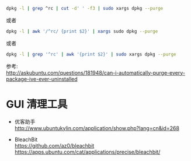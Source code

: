 ``` bash
dpkg -l | grep ^rc | cut -d' ' -f3 | sudo xargs dpkg --purge
```
或者
``` bash
dpkg -l | awk '/^rc/ {print $2}' | xargs sudo dpkg --purge
```
或者
``` bash
dpkg -l | grep '^rc' | awk '{print $2}' | sudo xargs dpkg --purge
```

参考:  
http://askubuntu.com/questions/181948/can-i-automatically-purge-every-package-ive-ever-uninstalled

# GUI 清理工具
- 优客助手  
http://www.ubuntukylin.com/application/show.php?lang=cn&id=268

- BleachBit  
https://github.com/az0/bleachbit  
https://apps.ubuntu.com/cat/applications/precise/bleachbit/
